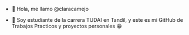 - 👋 Hola, me llamo @claracamejo

- 🌱 Soy estudiante de la carrera TUDAI en Tandil, y este es mi GitHub de Trabajos Practicos y proyectos personales 😁
<!---- 💞️ I’m looking to collaborate on ...--->

<!---
claracamejo/claracamejo is a ✨ special ✨ repository because its `README.md` (this file) appears on your GitHub profile.
You can click the Preview link to take a look at your changes.
--->
